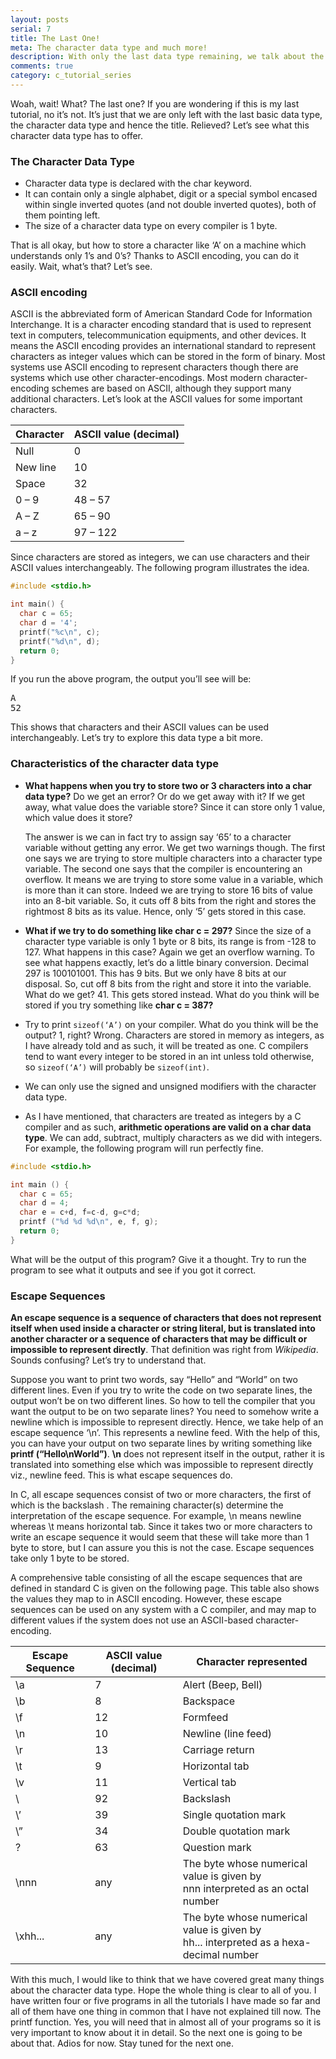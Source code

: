 ```yaml
---
layout: posts
serial: 7
title: The Last One!
meta: The character data type and much more!
description: With only the last data type remaining, we talk about the character data type in C, its implementation, the ASCII standard and escape sequences
comments: true
category: c_tutorial_series
---
```


Woah, wait! What? The last one? If you are wondering if this is my last tutorial, no it’s not. It’s just that we are only left with the last basic data type, the character data type and hence the title. Relieved? Let’s see what this character data type has to offer.


### The Character Data Type

+ Character data type is declared with the char keyword.
+ It can contain only a single alphabet, digit or a special symbol encased within single inverted quotes (and not double inverted quotes), both of them pointing left.
+ The size of a character data type on every compiler is 1 byte.

That is all okay, but how to store a character like ‘A’ on a machine which understands only 1’s and 0’s? Thanks to ASCII encoding, you can do it easily. Wait, what’s that? Let’s see.


### ASCII encoding

ASCII is the abbreviated form of American Standard Code for Information Interchange. It is a character encoding standard that is used to represent text in computers, telecommunication equipments, and other devices. It means the ASCII encoding provides an international standard to represent characters as integer values which can be stored in the form of binary. Most systems use ASCII encoding to represent characters though there are systems which use other character-encodings. Most modern character-encoding schemes are based on ASCII, although they support many additional characters. Let’s look at the ASCII values for some important characters.


| Character | ASCII value (decimal) |
| --------- | --------------------- |
| Null      | 0                     |
| New line  | 10                    |
| Space     | 32                    |
| 0 – 9     | 48 – 57               |
| A – Z     | 65 – 90               |
| a – z     | 97 – 122              |

Since characters are stored as integers, we can use characters and their ASCII values interchangeably. The following program illustrates the idea.

```c
#include <stdio.h>

int main() {
  char c = 65;
  char d = '4';
  printf("%c\n", c);
  printf("%d\n", d);
  return 0;
}
```

If you run the above program, the output you’ll see will be:

<pre class="output">A                                 
52</pre>

This shows that characters and their ASCII values can be used interchangeably. Let’s try to explore this data type a bit more.

### Characteristics of the character data type

+ **What happens when you try to store two or 3 characters into a char data type?** Do we get an error? Or do we get away with it? If we get away, what value does the variable store? Since it can store only 1 value, which value does it store?

    The answer is we can in fact try to assign say ‘65’ to a character variable without getting any error. We get two warnings though. The first one says we are trying to store multiple characters into a character type variable. The second one says that the compiler is encountering an overflow. It means we are trying to store some value in a variable, which is more than it can store. Indeed we are trying to store 16 bits of value into an 8-bit variable. So, it cuts off 8 bits from the right and stores the rightmost 8 bits as its value. Hence, only ‘5’ gets stored in this case.

+ **What if we try to do something like char c = 297?** Since the size of a character type variable is only 1 byte or 8 bits, its range is from -128 to 127. What happens in this case? Again we get an overflow warning. To see what happens exactly, let’s do a little binary conversion. Decimal 297 is 100101001. This has 9 bits. But we only have 8 bits at our disposal. So, cut off 8 bits from the right and store it into the variable. What do we get? 41. This gets stored instead. What do you think will be stored if you try something like **char c = 387?**

+ Try to print `sizeof(‘A’)` on your compiler. What do you think will be the output? 1, right? Wrong. Characters are stored in memory as integers, as I have already told and as such, it will be treated as one. C compilers tend to want every integer to be stored in an int unless told otherwise, so `sizeof(‘A’)` will probably be `sizeof(int)`.

+ We can only use the signed and unsigned modifiers with the character data type.

+ As I have mentioned, that characters are treated as integers by a C compiler and as such, **arithmetic operations are valid on a char data type**. We can add, subtract, multiply characters as we did with integers. For example, the following program will run perfectly fine.


```c
#include <stdio.h>

int main () {
  char c = 65;
  char d = 4;
  char e = c+d, f=c-d, g=c*d;
  printf ("%d %d %d\n", e, f, g);
  return 0;
}
```

What will be the output of this program? Give it a thought. Try to run the program to see what it outputs and see if you got it correct.


### Escape Sequences

**An escape sequence is a sequence of characters that does not represent itself when used inside a character or string literal, but is translated into another character or a sequence of characters that may be difficult or impossible to represent directly**. That definition was right from *Wikipedia*. Sounds confusing? Let’s try to understand that.

Suppose you want to print two words, say “Hello” and “World” on two different lines. Even if you try to write the code on two separate lines, the output won’t be on two different lines. So how to tell the compiler that you want the output to be on two separate lines? You need to somehow write a newline which is impossible to represent directly. Hence, we take help of an escape sequence ‘\n’. This represents a newline feed. With the help of this, you can have your output on two separate lines by writing something like **printf (“Hello\nWorld”)**. **\n** does not represent itself in the output, rather it is translated into something else which was impossible to represent directly viz., newline feed. This is what escape sequences do.

In C, all escape sequences consist of two or more characters, the first of which is the backslash \. The remaining character(s) determine the interpretation of the escape sequence. For example, \n means newline whereas \t means horizontal tab. Since it takes two or more characters to write an escape sequence it would seem that these will take more than 1 byte to store, but I can assure you this is not the case. Escape sequences take only 1 byte to be stored.

A comprehensive table consisting of all the escape sequences that are defined in standard C is given on the following page. This table also shows the values they map to in ASCII encoding. However, these escape sequences can be used on any system with a C compiler, and may map to different values if the system does not use an ASCII-based character-encoding.

| Escape Sequence | ASCII value (decimal) | Character represented                                                                      |
| --------------- | --------------------- | ------------------------------------------------------------------------------------------ |
| \a              | 7                     | Alert (Beep, Bell)                                                                         |
| \b              | 8                     | Backspace                                                                                  |
| \f              | 12                    | Formfeed                                                                                   |
| \n              | 10                    | Newline (line feed)                                                                        |
| \r              | 13                    | Carriage return                                                                            |
| \t              | 9                     | Horizontal tab                                                                             |
| \v              | 11                    | Vertical tab                                                                               |
| \\              | 92                    | Backslash                                                                                  |
| \’              | 39                    | Single quotation mark                                                                      |
| \”              | 34                    | Double quotation mark                                                                      |
| \?              | 63                    | Question mark                                                                              |
| \nnn            | any                   | The byte whose numerical value is given by <br> nnn interpreted as an octal number         |
| \xhh...         | any                   | The byte whose numerical value is given by <br> hh... interpreted as a hexa-decimal number |

With this much, I would like to think that we have covered great many things about the character data type. Hope the whole thing is clear to all of you. I have written four or five programs in all the tutorials I have made so far and all of them have one thing in common that I have not explained till now. The printf function. Yes, you will need that in almost all of your programs so it is very important to know about it in detail. So the next one is going to be about that. Adios for now. Stay tuned for the next one.
